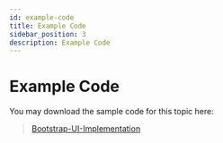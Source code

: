 ```yaml
---
id: example-code
title: Example Code
sidebar_position: 3
description: Example Code
---
```


# Example Code

You may download the sample code for this topic here:

> [Bootstrap-UI-Implementation](https://github.com/WPAS-Examples/Bootstrap-UI-Implementation)
